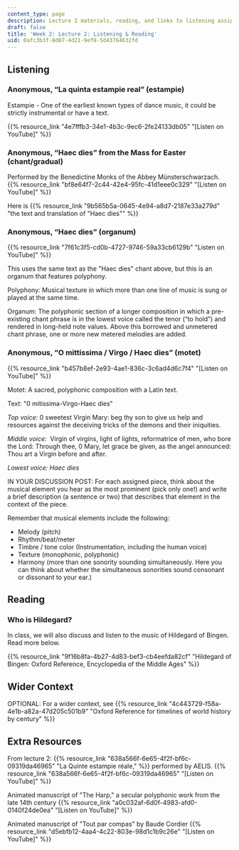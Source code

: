 ```yaml
---
content_type: page
description: Lecture 2 materials, reading, and links to listening assignments.
draft: false
title: 'Week 2: Lecture 2: Listening & Reading'
uid: 0afc3b3f-8d07-4d21-9ef8-5d43764632fd
---
```

## Listening

### Anonymous, “La quinta estampie real” (estampie)

Estampie - One of the earliest known types of dance music, it could be strictly instrumental or have a text. 

{{% resource_link "4e7fffb3-34e1-4b3c-9ec6-2fe24133db05" "\[Listen on YouTube\]" %}}

### Anonymous, “Haec dies” from the Mass for Easter (chant/gradual)

Performed by the Benedictine Monks of the Abbey Münsterschwarzach. {{% resource_link "bf8e64f7-2c44-42e4-95fc-41d1eee0c329" "\[Listen on YouTube\]" %}} 

Here is {{% resource_link "9b565b5a-0645-4e94-a8d7-2187e33a279d" "the text and translation of \"Haec dies\"" %}} 

### Anonymous, “Haec dies” (organum)

{{% resource_link "7f61c3f5-cd0b-4727-9746-59a33cb6129b" "Listen on YouTube\]" %}}

This uses the same text as the "Haec dies" chant above, but this is an organum that features polyphony.

Polyphony: Musical texture in which more than one line of music is sung or played at the same time. 

Organum: The polyphonic section of a longer composition in which a pre-existing chant phrase is in the lowest voice called the tenor (“to hold”) and rendered in long-held note values. Above this borrowed and unmetered chant phrase, one or more new metered melodies are added.  

### Anonymous, “O mittissima / Virgo / Haec dies” (motet)

{{% resource_link "b457b8ef-2e93-4ae1-836c-3c6ad4d6c7f4" "\[Listen on YouTube\]" %}}

Motet: A sacred, polyphonic composition with a Latin text.

Text: "0 mitissima-Virgo-Haec dies"

*Top voice:* 0 sweetest Virgin Mary: beg thy son to give us help and resources against the deceiving tricks of the demons and their iniquities.

*Middle voice:*  Virgin of virgins, light of lights, reformatrice of men, who bore the Lord: Through thee, 0 Mary, let grace be given, as the angel announced: Thou art a Virgin before and after.

*Lowest voice: Haec dies*

IN YOUR DISCUSSION POST: For each assigned piece, think about the musical element you hear as the most prominent (pick only one!) and write a brief description (a sentence or two) that describes that element in the context of the piece. 

Remember that musical elements include the following: 

- Melody (pitch)
- Rhythm/beat/meter 
- Timbre / tone color (Instrumentation, including the human voice) 
- Texture (monophonic, polyphonic) 
- Harmony (more than one sonority sounding simultaneously. Here you can think about whether the simultaneous sonorities sound consonant or dissonant to your ear.) 

## Reading

### Who is Hildegard?

In class, we will also discuss and listen to the music of Hildegard of Bingen. Read more below.

{{% resource_link "9f16b8fa-4b27-4d83-bef3-cb4eefda82cf" "Hildegard of Bingen: Oxford Reference, Encyclopedia of the Middle Ages" %}}

## Wider Context

OPTIONAL: For a wider context, see {{% resource_link "4c443729-f58a-4e1b-a82a-47d205c501b9" "Oxford Reference for timelines of world history by century" %}} 

## Extra Resources

From lecture 2: {{% resource_link "638a566f-6e65-4f2f-bf6c-09319da46965" "La Quinte estampie réale," %}} performed by AELIS. {{% resource_link "638a566f-6e65-4f2f-bf6c-09319da46965" "\[Listen on YouTube\]" %}}

Animated manuscript of "The Harp," a secular polyphonic work from the late 14th century {{% resource_link "a0c032af-6d0f-4983-afd0-0140f24de0ea" "\[Listen on YouTube\]" %}}

Animated manuscript of "Tout par compas" by Baude Cordier {{% resource_link "d5ebfb12-4aa4-4c22-803e-98d1c1b9c26e" "\[Listen on YouTube\]" %}}
